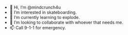 - 👋 Hi, I’m @mindcrunch4u
- 👀 I’m interested in skateboarding.
- 🌱 I’m currently learning to explode.
- 💞️ I’m looking to collaborate with whoever that needs me.
- 📫 Call 9-1-1 for emergency.

<!---
mindcrunch4u/mindcrunch4u is a ✨ special ✨ repository because its `README.md` (this file) appears on your GitHub profile.
You can click the Preview link to take a look at your changes.
--->
